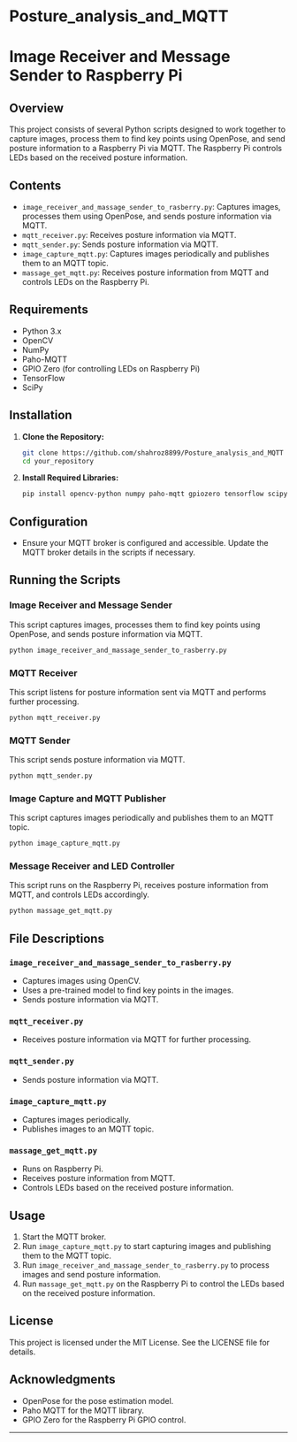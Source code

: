 # Posture_analysis_and_MQTT


# Image Receiver and Message Sender to Raspberry Pi

## Overview

This project consists of several Python scripts designed to work together to capture images, process them to find key points using OpenPose, and send posture information to a Raspberry Pi via MQTT. The Raspberry Pi controls LEDs based on the received posture information.

## Contents

- `image_receiver_and_massage_sender_to_rasberry.py`: Captures images, processes them using OpenPose, and sends posture information via MQTT.
- `mqtt_receiver.py`: Receives posture information via MQTT.
- `mqtt_sender.py`: Sends posture information via MQTT.
- `image_capture_mqtt.py`: Captures images periodically and publishes them to an MQTT topic.
- `massage_get_mqtt.py`: Receives posture information from MQTT and controls LEDs on the Raspberry Pi.

## Requirements

- Python 3.x
- OpenCV
- NumPy
- Paho-MQTT
- GPIO Zero (for controlling LEDs on Raspberry Pi)
- TensorFlow
- SciPy

## Installation

1. **Clone the Repository:**
    ```sh
    git clone https://github.com/shahroz8899/Posture_analysis_and_MQTT
    cd your_repository
    ```

2. **Install Required Libraries:**
    ```sh
    pip install opencv-python numpy paho-mqtt gpiozero tensorflow scipy
    ```

## Configuration

- Ensure your MQTT broker is configured and accessible. Update the MQTT broker details in the scripts if necessary.

## Running the Scripts

### Image Receiver and Message Sender

This script captures images, processes them to find key points using OpenPose, and sends posture information via MQTT.

```sh
python image_receiver_and_massage_sender_to_rasberry.py
```

### MQTT Receiver

This script listens for posture information sent via MQTT and performs further processing.

```sh
python mqtt_receiver.py
```

### MQTT Sender

This script sends posture information via MQTT.

```sh
python mqtt_sender.py
```

### Image Capture and MQTT Publisher

This script captures images periodically and publishes them to an MQTT topic.

```sh
python image_capture_mqtt.py
```

### Message Receiver and LED Controller

This script runs on the Raspberry Pi, receives posture information from MQTT, and controls LEDs accordingly.

```sh
python massage_get_mqtt.py
```

## File Descriptions

### `image_receiver_and_massage_sender_to_rasberry.py`
- Captures images using OpenCV.
- Uses a pre-trained model to find key points in the images.
- Sends posture information via MQTT.

### `mqtt_receiver.py`
- Receives posture information via MQTT for further processing.

### `mqtt_sender.py`
- Sends posture information via MQTT.

### `image_capture_mqtt.py`
- Captures images periodically.
- Publishes images to an MQTT topic.

### `massage_get_mqtt.py`
- Runs on Raspberry Pi.
- Receives posture information from MQTT.
- Controls LEDs based on the received posture information.

## Usage

1. Start the MQTT broker.
2. Run `image_capture_mqtt.py` to start capturing images and publishing them to the MQTT topic.
3. Run `image_receiver_and_massage_sender_to_rasberry.py` to process images and send posture information.
4. Run `massage_get_mqtt.py` on the Raspberry Pi to control the LEDs based on the received posture information.

## License

This project is licensed under the MIT License. See the LICENSE file for details.

## Acknowledgments

- OpenPose for the pose estimation model.
- Paho MQTT for the MQTT library.
- GPIO Zero for the Raspberry Pi GPIO control.

---

